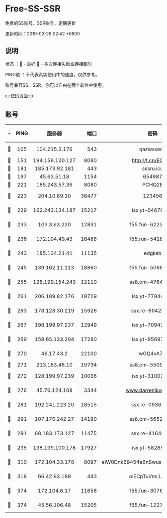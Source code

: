 # Free-SS-SSR

免费的SS账号、SSR账号，定期更新

更新时间：2019-02-26 02:42 +0800

## 说明

状态     ：🙂 - 良好 🙁 - 多次连接失败或连接超时

PING值   ：不代表真实使用中的速度，仅供参考。

账号兼容SS、SSR，你可以自由在两个软件中使用。

👉[扫码页面](https://liesauer.github.io/free-ss-ssr.github.io/)👈

## 账号

|-|PING|服务器|端口|密码|加密方式|区域|
|:----:|:----:|:-----:|-----:|:----:|:----:|:----:|
|🙂|105|104.215.3.176|543|qazwsxedc|aes-256-gcm|JP|
|🙂|151|194.156.120.127|8080|http://t.cn/EGJIyrl|rc4-md5|RU|
|🙂|181|185.173.92.181|443|sssru.icu|rc4-md5|RU|
|🙂|197|45.63.51.18|1154|654987|chacha20|US|
|🙂|221|185.243.57.36|8080|PCHQ2E|rc4-md5|US|
|🙂|223|204.10.89.10|36477|123456|aes-256-cfb|US|
|🙂|229|162.243.134.187|15217|isx.yt-04670550|aes-256-cfb|US|
|🙂|233|103.3.63.220|12831|f55.fun-62237207|aes-256-cfb|SG|
|🙂|236|172.104.49.43|16488|f55.fun-54186310|aes-256-cfb|SG|
|🙂|243|185.134.21.41|11135|edgkeb|aes-256-cfb|GB|
|🙂|245|139.162.11.113|18860|f55.fun-50686264|aes-256-cfb|SG|
|🙂|255|128.199.154.243|12110|ss8.pm-47641220|aes-256-cfb|SG|
|🙂|261|206.189.82.176|19729|isx.yt-77844520|aes-256-cfb|SG|
|🙂|263|178.128.30.219|15926|ssx.re-60429787|aes-256-cfb|SG|
|🙂|267|198.199.97.237|12949|isx.yt-70943099|aes-256-cfb|US|
|🙂|269|159.65.133.204|17280|isx.yt-95697435|aes-256-cfb|SG|
|🙂|270|46.17.43.2|22100|wGQ4vA7D|aes-256-gcm|RU|
|🙂|271|213.183.48.10|19734|ss8.pm-55096385|rc4-md5|RU|
|🙂|272|128.199.97.239|10036|isx.yt-31002701|aes-256-cfb|SG|
|🙂|276|45.76.124.108|3344|www.darrenliuwei.com|aes-256-cfb|AU|
|🙂|281|192.241.223.20|18515|ssx.re-09362839|aes-256-cfb|US|
|🙂|291|107.170.242.27|14190|ss8.pm-56526890|aes-256-cfb|US|
|🙂|291|68.183.173.127|11475|ssx.re-41649202|aes-256-cfb|US|
|🙂|295|198.199.100.178|17927|isx.yt-58285902|aes-256-cfb|US|
|🙂|310|172.104.33.178|8097|eIW0Dnk69454e6nSwuspv9DmS201tQ0D|aes-256-cfb|SG|
|🙂|318|66.42.93.189|443|oiECpTuVmLLxk4Ts|aes-256-cfb|US|
|🙂|374|172.104.6.17|11658|f55.fun-30764636|aes-256-cfb|US|
|🙂|374|45.56.106.48|15205|f55.fun-12278228|aes-256-cfb|US|
